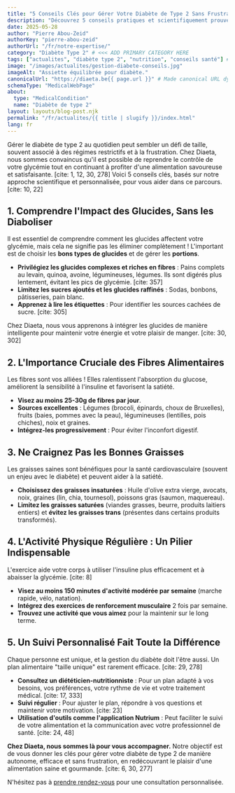 ```yaml
---
title: "5 Conseils Clés pour Gérer Votre Diabète de Type 2 Sans Frustration"
description: "Découvrez 5 conseils pratiques et scientifiquement prouvés par Diaeta pour gérer votre diabète de type 2 au quotidien, sans faim et avec plaisir."
date: 2025-05-28
author: "Pierre Abou-Zeid"
authorKey: "pierre-abou-zeid"
authorUrl: "/fr/notre-expertise/"
category: "Diabète Type 2" # <<< ADD PRIMARY CATEGORY HERE
tags: ["actualites", "diabète type 2", "nutrition", "conseils santé"] # Category can also be a tag
image: "/images/actualites/gestion-diabete-conseils.jpg"
imageAlt: "Assiette équilibrée pour diabète."
canonicalUrl: "https://diaeta.be{{ page.url }}" # Made canonical URL dynamic
schemaType: "MedicalWebPage"
about:
  type: "MedicalCondition"
  name: "Diabète de type 2"
layout: layouts/blog-post.njk
permalink: "/fr/actualites/{{ title | slugify }}/index.html"
lang: fr
---
```


Gérer le diabète de type 2 au quotidien peut sembler un défi de taille, souvent associé à des régimes restrictifs et à la frustration. Chez Diaeta, nous sommes convaincus qu'il est possible de reprendre le contrôle de votre glycémie tout en continuant à profiter d'une alimentation savoureuse et satisfaisante. [cite: 1, 12, 30, 278] Voici 5 conseils clés, basés sur notre approche scientifique et personnalisée, pour vous aider dans ce parcours. [cite: 10, 22]

## 1. Comprendre l'Impact des Glucides, Sans les Diaboliser

Il est essentiel de comprendre comment les glucides affectent votre glycémie, mais cela ne signifie pas les éliminer complètement ! L'important est de choisir les **bons types de glucides** et de gérer les **portions**.

* **Privilégiez les glucides complexes et riches en fibres** : Pains complets au levain, quinoa, avoine, légumineuses, légumes. Ils sont digérés plus lentement, évitant les pics de glycémie. [cite: 357]
* **Limitez les sucres ajoutés et les glucides raffinés** : Sodas, bonbons, pâtisseries, pain blanc.
* **Apprenez à lire les étiquettes** : Pour identifier les sources cachées de sucre. [cite: 305]

Chez Diaeta, nous vous apprenons à intégrer les glucides de manière intelligente pour maintenir votre énergie et votre plaisir de manger. [cite: 30, 302]

## 2. L'Importance Cruciale des Fibres Alimentaires

Les fibres sont vos alliées ! Elles ralentissent l'absorption du glucose, améliorent la sensibilité à l'insuline et favorisent la satiété.

* **Visez au moins 25-30g de fibres par jour**.
* **Sources excellentes** : Légumes (brocoli, épinards, choux de Bruxelles), fruits (baies, pommes avec la peau), légumineuses (lentilles, pois chiches), noix et graines.
* **Intégrez-les progressivement** : Pour éviter l'inconfort digestif.

## 3. Ne Craignez Pas les Bonnes Graisses

Les graisses saines sont bénéfiques pour la santé cardiovasculaire (souvent un enjeu avec le diabète) et peuvent aider à la satiété.

* **Choisissez des graisses insaturées** : Huile d'olive extra vierge, avocats, noix, graines (lin, chia, tournesol), poissons gras (saumon, maquereau).
* **Limitez les graisses saturées** (viandes grasses, beurre, produits laitiers entiers) et **évitez les graisses trans** (présentes dans certains produits transformés).

## 4. L'Activité Physique Régulière : Un Pilier Indispensable

L'exercice aide votre corps à utiliser l'insuline plus efficacement et à abaisser la glycémie. [cite: 8]

* **Visez au moins 150 minutes d'activité modérée par semaine** (marche rapide, vélo, natation).
* **Intégrez des exercices de renforcement musculaire** 2 fois par semaine.
* **Trouvez une activité que vous aimez** pour la maintenir sur le long terme.

## 5. Un Suivi Personnalisé Fait Toute la Différence

Chaque personne est unique, et la gestion du diabète doit l'être aussi. Un plan alimentaire "taille unique" est rarement efficace. [cite: 29, 278]

* **Consultez un diététicien-nutritionniste** : Pour un plan adapté à vos besoins, vos préférences, votre rythme de vie et votre traitement médical. [cite: 17, 333]
* **Suivi régulier** : Pour ajuster le plan, répondre à vos questions et maintenir votre motivation. [cite: 23]
* **Utilisation d'outils comme l'application Nutrium** : Peut faciliter le suivi de votre alimentation et la communication avec votre professionnel de santé. [cite: 24, 48]

**Chez Diaeta, nous sommes là pour vous accompagner.** Notre objectif est de vous donner les clés pour gérer votre diabète de type 2 de manière autonome, efficace et sans frustration, en redécouvrant le plaisir d'une alimentation saine et gourmande. [cite: 6, 30, 277]

N'hésitez pas à [prendre rendez-vous](/fr/rendez-vous/) pour une consultation personnalisée.